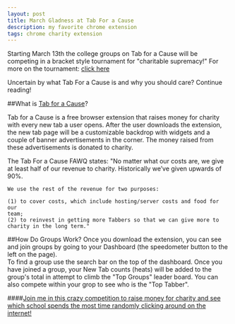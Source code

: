 ```yaml
---
layout: post
title: March Gladness at Tab For a Cause
description: my favorite chrome extension
tags: chrome charity extension
---
```


Starting March 13th the college groups on Tab for a Cause will be competing in a bracket style
tournament for "charitable supremacy!"
For more on the tournament: [click here](http://www.tabforacause.org/blog/2015/03/02/march-gladness-tabbing-tournament-charity/)

Uncertain by what Tab For a Cause is and why you should care? Continue reading! 


##What is [Tab for a Cause](http://www.tabforacause.org/?r=11041284)?

Tab for a Cause is a free browser extension that raises money for charity with every new tab a user opens. 
After the user downloads the extension, the new tab page will be a customizable backdrop with widgets and 
a couple of banner advertisements in the corner. 
The money raised from these advertisements is donated to charity.

The Tab For a Cause FAWQ states:
"No matter what our costs are, we give at least half of our revenue to charity. 
Historically we’ve given upwards of 90%. 

```
We use the rest of the revenue for two purposes: 

(1) to cover costs, which include hosting/server costs and food for our 
team;  
(2) to reinvest in getting more Tabbers so that we can give more to 
charity in the long term."
```

##How Do Groups Work? 
Once you download the extension, you can see and join groups by going to your Dashboard (the speedometer button to the left on the page).  
To find a group use the search bar on the top of the dashboard. 
Once you have joined a group, your New Tab counts (heats) will be added to the group's total 
in attempt to climb the "Top Groups" leader board.
You can also compete within your grop to see who is the "Top Tabber".


####[Join me in this crazy competition to raise money for charity and see which school spends the most time randomly clicking around on the internet!](http://tabforacause.org/?r=11041284)